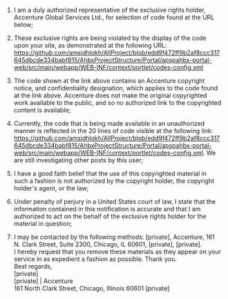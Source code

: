 1. I am a duly authorized representative of the exclusive rights holder, Accenture Global Services Ltd., for selection of code found at the URL below;  

2. These exclusive rights are being violated by the display of the code upon your site, as demonstrated at the following URL: https://github.com/amsidhlokh/AllProject/blob/edd9f472ff9b2af8ccc317645dbcde334babf815/AhbxProjectStructure/Portal/apspahbx-portal-web/src/main/webapp/WEB-INF/context/portlet/codes-config.xml  

3. The code shown at the link above contains an Accenture copyright notice, and confidentiality designation, which applies to the code found at the link above.  Accenture does not make the original copyrighted work available to the public, and so no authorized link to the copyrighted content is available;  

4. Currently, the code that is being made available in an unauthorized manner is reflected in the 20 lines of code visible at the following link: https://github.com/amsidhlokh/AllProject/blob/edd9f472ff9b2af8ccc317645dbcde334babf815/AhbxProjectStructure/Portal/apspahbx-portal-web/src/main/webapp/WEB-INF/context/portlet/codes-config.xml.  We are still investigating other posts by this user;  

5. I have a good faith belief that the use of this copyrighted material in such a fashion is not authorized by the copyright holder, the copyright holder's agent, or the law;  

6. Under penalty of perjury in a United States court of law, I state that the information contained in this notification is accurate and that I am authorized to act on the behalf of the exclusive rights holder for the material in question;

7. I may be contacted by the following methods: [private], Accenture, 161 N. Clark Street, Suite 2300, Chicago, IL 60601, [private], [private].  
I hereby request that you remove these materials as they appear on your service in as expedient a fashion as possible. Thank you.  
Best regards,  
[private]  
[private] | Accenture   
161 North Clark Street, Chicago, Illinois 60601
[private]  
